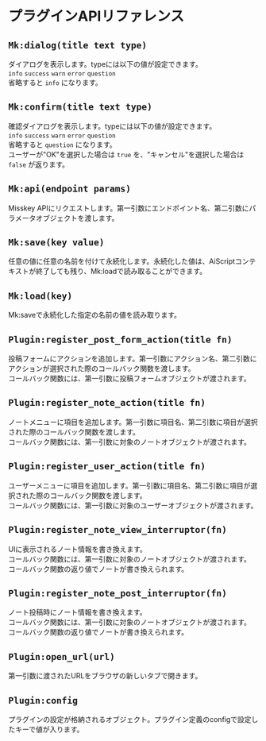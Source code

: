 # プラグインAPIリファレンス

## `Mk:dialog(title text type)`

ダイアログを表示します。typeには以下の値が設定できます。\
`info` `success` `warn` `error` `question`\
省略すると `info` になります。

## `Mk:confirm(title text type)`

確認ダイアログを表示します。typeには以下の値が設定できます。\
`info` `success` `warn` `error` `question`\
省略すると `question` になります。\
ユーザーが"OK"を選択した場合は `true` を、"キャンセル"を選択した場合は `false` が返ります。

## `Mk:api(endpoint params)`

Misskey APIにリクエストします。第一引数にエンドポイント名、第二引数にパラメータオブジェクトを渡します。

## `Mk:save(key value)`

任意の値に任意の名前を付けて永続化します。永続化した値は、AiScriptコンテキストが終了しても残り、Mk:loadで読み取ることができます。

## `Mk:load(key)`

Mk:saveで永続化した指定の名前の値を読み取ります。

## `Plugin:register_post_form_action(title fn)`

投稿フォームにアクションを追加します。第一引数にアクション名、第二引数にアクションが選択された際のコールバック関数を渡します。\
コールバック関数には、第一引数に投稿フォームオブジェクトが渡されます。

## `Plugin:register_note_action(title fn)`

ノートメニューに項目を追加します。第一引数に項目名、第二引数に項目が選択された際のコールバック関数を渡します。\
コールバック関数には、第一引数に対象のノートオブジェクトが渡されます。

## `Plugin:register_user_action(title fn)`

ユーザーメニューに項目を追加します。第一引数に項目名、第二引数に項目が選択された際のコールバック関数を渡します。\
コールバック関数には、第一引数に対象のユーザーオブジェクトが渡されます。

## `Plugin:register_note_view_interruptor(fn)`

UIに表示されるノート情報を書き換えます。\
コールバック関数には、第一引数に対象のノートオブジェクトが渡されます。\
コールバック関数の返り値でノートが書き換えられます。

## `Plugin:register_note_post_interruptor(fn)`

ノート投稿時にノート情報を書き換えます。\
コールバック関数には、第一引数に対象のノートオブジェクトが渡されます。\
コールバック関数の返り値でノートが書き換えられます。

## `Plugin:open_url(url)`

第一引数に渡されたURLをブラウザの新しいタブで開きます。

## `Plugin:config`

プラグインの設定が格納されるオブジェクト。プラグイン定義のconfigで設定したキーで値が入ります。
